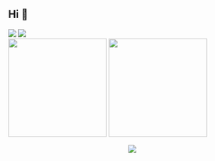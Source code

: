 ## Hi 👋

<div> 
  <a href="mailto:ricardovu1@protonmail.com" target="_blank"><img src="https://img.shields.io/badge/Gmail-D14836?style=for-the-badge&logo=gmail&logoColor=white"></a>
  <a href="https://www.linkedin.com/in/ricardorios1" target="_blank"><img src="https://img.shields.io/badge/-LinkedIn-%230077B5?style=for-the-badge&logo=linkedin&logoColor=white" target="_blank"></a>
</div>

<div>
  <a href="https://github.com/ricks-xz"></a>
  <img height="200em" src="https://github-readme-stats.vercel.app/api?username=ricks-xz&theme=tokyonight&show_icons=false">
  <img height="200em" src="https://github-readme-stats.vercel.app/api/top-langs/?username=ricks-xz&theme=tokyonight&langs_count=8"> 
</div>
<p align="center">
  <a href="https://skillicons.dev">
    <img src="https://skillicons.dev/icons?i=html,css,js,csharp" />
  </a>
</p>

